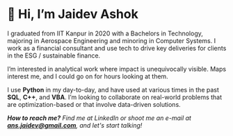 

# 👋 Hi, I’m **Jaidev Ashok**
I graduated from IIT Kanpur in 2020 with a Bachelors in Technology, majoring in Aerospace Engineering and minoring in Computer Systems. I work as a financial consultant and use tech to drive key deliveries for clients in the ESG / sustainable finance. 

I’m interested in analytical work where impact is unequivocally visible. Maps interest me, and I could go on for hours looking at them. 

I use **Python** in my day-to-day, and have used at various times in the past **SQL**, **C++**, and **VBA**. I’m looking to collaborate on real-world problems that are optimization-based or that involve data-driven solutions. 

***How to reach me?** Find me at LinkedIn or shoot me an e-mail at **ans.jaidev@gmail.com**, and let's start talking!*

<!---
jaidevash/jaidevash is a ✨ special ✨ repository because its `README.md` (this file) appears on your GitHub profile.
You can click the Preview link to take a look at your changes.
--->
